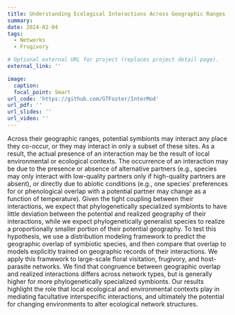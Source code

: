 ```yaml
---
title: Understanding Ecological Interactions Across Geographic Ranges
summary: 
date: 2024-02-04
tags:
  - Networks
  - Frugivory

# Optional external URL for project (replaces project detail page).
external_link: ''

image: 
  caption:
  focal_point: Smart
url_code: 'https://github.com/GTFoster/InterMod'
url_pdf: ''
url_slides: ''
url_video: ''
---
```


Across their geographic ranges, potential symbionts may interact any place they co-occur, or they may interact in only a subset of these sites. As a result, the actual presence of an interaction may be the result of local environmental or ecological contexts. The occurrence of an interaction may be due to the presence or absence of alternative partners (e.g., species may only interact with low-quality partners only if high-quality partners are absent), or directly due to abiotic conditions (e.g., one species’ preferences for or phenological overlap with a potential partner may change as a function of temperature). Given the tight coupling between their interactions, we expect that phylogenetically specialized symbionts to have little deviation between the potential and realized geography of their interactions, while we expect phylogenetically generalist species to realize a proportionally smaller portion of their potential geography. To test this hypothesis, we use a distribution modeling framework to predict the geographic overlap of symbiotic species, and then compare that overlap to models explicitly trained on geographic records of their interactions. We apply this framework to large-scale floral visitation, frugivory, and host-parasite networks. We find that congruence between geographic overlap and realized interactions differs across network types, but is generally higher for more phylogenetically specialized symbionts. Our results highlight the role that local ecological and environmental contexts play in mediating facultative interspecific interactions, and ultimately the potential for changing environments to alter ecological network structures. 

